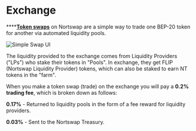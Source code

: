 # Exchange

\*\*\*\*[**Token swaps**](https://exchange.nortswap.finance/#/swap) on Nortswap are a simple way to trade one BEP-20 token for another via automated liquidity pools.

![Simple Swap UI](../.gitbook/assets/screenshot-2020-09-17-at-10.38.29-pm.png)

The liquidity provided to the exchange comes from Liquidity Providers \("LPs"\) who stake their tokens in "Pools". In exchange, they get FLIP \(Nortswap Liquidity Provider\) tokens, which can also be staked to earn NT tokens in the "farm".

When you make a token swap \(trade\) on the exchange you will pay a **0.2% trading fee**, which is broken down as follows:

**0.17%** - Returned to liquidity pools in the form of a fee reward for liquidity providers.

**0.03%** - Sent to the Nortswap Treasury.
